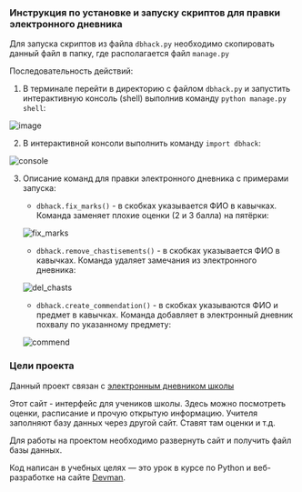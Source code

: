 ### Инструкция по установке и запуску скриптов для правки электронного дневника

Для запуска скриптов из файла `dbhack.py` необходимо скопировать данный файл в папку, где располагается файл `manage.py`

Последовательность действий:
1. В терминале перейти в директорию с файлом `dbhack.py` и запустить интерактивную консоль (shell) выполнив команду 
```python manage.py shell```:

![image](https://user-images.githubusercontent.com/39937490/175934453-a4c7d404-aa76-4209-a1b5-aed59bb39448.png)

2. В интерактивной консоли выполнить команду ```import dbhack```:

![console](https://user-images.githubusercontent.com/39937490/175934530-7aa81c54-0d36-4091-b3cd-1b95cb69e2a3.jpg)

3. Описание команд для правки электронного дневника c примерами запуска:

    * ```dbhack.fix_marks()``` - в скобках указывается ФИО в кавычках. Команда заменяет плохие оценки (2 и 3 балла) на пятёрки:
    
    ![fix_marks](https://user-images.githubusercontent.com/39937490/175934665-49b2b510-5770-43da-9e78-aa92bb175f90.jpg)

    * ```dbhack.remove_chastisements()``` - в скобках указывается ФИО в кавычках. Команда удаляет замечания из электронного дневника:
    
    ![del_chasts](https://user-images.githubusercontent.com/39937490/175934723-5328439b-e0d5-4ad1-a1f9-96a24c3f0750.jpg)

    * ```dbhack.create_commendation()``` - в скобках указываются ФИО и предмет в кавычках. Команда добавляет в электронный дневник похвалу по указанному предмету:
    
    ![commend](https://user-images.githubusercontent.com/39937490/175934772-4a0793cd-6f9c-439d-a2ee-a85d4ecf5b00.jpg)
  
### Цели проекта
Данный проект связан с [электронным дневником школы](https://github.com/DocShtein/e-diary)

Этот сайт - интерфейс для учеников школы. Здесь можно посмотреть оценки, расписание и прочую открытую информацию. Учителя заполняют базу данных через другой сайт. Ставят там оценки и т.д.

Для работы на проектом необходимо развернуть сайт и получить файл базы данных.

Код написан в учебных целях — это урок в курсе по Python и веб-разработке на сайте [Devman](https://dvmn.org).
